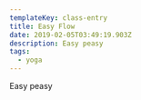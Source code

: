 ```yaml
---
templateKey: class-entry
title: Easy Flow
date: 2019-02-05T03:49:19.903Z
description: Easy peasy
tags:
  - yoga
---
```

Easy peasy
